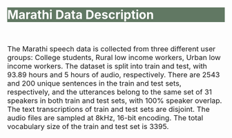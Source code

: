 <br>
<br>
<br>
<br>
<br>
<div class="widewrapper pagetitle">
  <div class="container" style="background-color:#617863">
    <h1 style="color:white;">Marathi Data Description</h1>
  </div>
</div>
<br>



<p style="font-size:16.5px;">The Marathi speech data is collected from three different user groups: College students, Rural low income workers, Urban low income workers. The dataset is split into train and test, with 93.89 hours and 5 hours of audio, respectively. There are 2543 and 200 unique sentences in the train and test sets, respectively, and the utterances belong to the same set of 31 speakers in both train and test sets, with 100% speaker overlap. The text transcriptions of train and test sets are disjoint. The audio files are sampled at 8kHz, 16-bit encoding. The total vocabulary size of the train and test set is 3395.</p>
